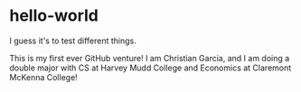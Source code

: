 # hello-world
I guess it's to test different things.

This is my first ever GitHub venture! 
I am Christian Garcia, and I am doing a double major with CS at Harvey Mudd College and Economics at Claremont McKenna College!
